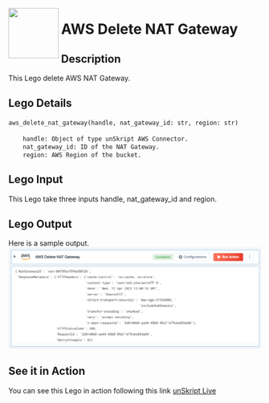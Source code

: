 [<img align="left" src="https://unskript.com/assets/favicon.png" width="100" height="100" style="padding-right: 5px">](https://unskript.com/assets/favicon.png) 
<h1>AWS Delete NAT Gateway</h1>

## Description
This Lego delete AWS NAT Gateway.


## Lego Details

    aws_delete_nat_gateway(handle, nat_gateway_id: str, region: str)

        handle: Object of type unSkript AWS Connector.
        nat_gateway_id: ID of the NAT Gateway.
        region: AWS Region of the bucket.

## Lego Input
This Lego take three inputs handle, nat_gateway_id and region.

## Lego Output
Here is a sample output.
<img src="./1.png">

## See it in Action

You can see this Lego in action following this link [unSkript Live](https://us.app.unskript.io)